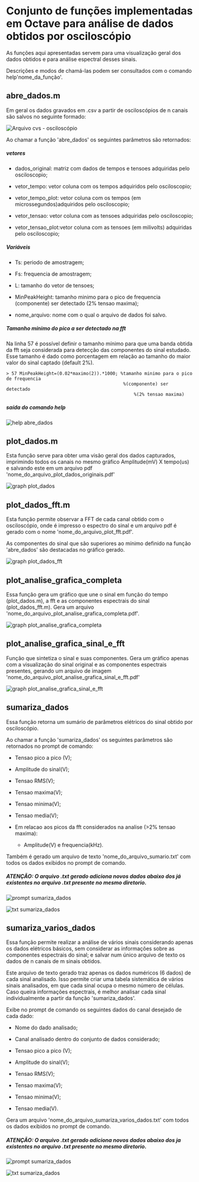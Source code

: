 # Conjunto de funções implementadas em Octave para análise de dados obtidos por osciloscópio

As funções aqui apresentadas servem para uma visualização geral dos dados obtidos e para análise espectral desses sinais.

Descrições e modos de chamá-las podem ser consultados com o comando help'nome_da_função'.

## abre_dados.m

Em geral os dados gravados em .csv a partir de osciloscópios de n canais são salvos no seguinte formado:

![Arquivo cvs - osciloscópio](https://github.com/Pinheirogustavo/Analise_dados/blob/main/funcoes%20octave%20analise%20oscilocopio/prints/table_csv.png)

Ao chamar a função 'abre_dados' os seguintes parâmetros são retornados:

##### vetores
- dados_original: matriz com dados de tempos e tensoes adquiridas pelo osciloscopio;

- vetor_tempo: vetor coluna com os tempos adquiridos pelo osciloscopio;

- vetor_tempo_plot: vetor coluna com os tempos (em microssegundos)adquiridos pelo osciloscopio;

- vetor_tensao: vetor coluna com as tensoes adquiridas pelo osciloscopio;

- vetor_tensao_plot:vetor coluna com as tensoes (em milivolts) adquiridas pelo osciloscopio;

##### Variáveis
- Ts: periodo de amostragem;

- Fs: frequencia de amostragem;

- L: tamanho do vetor de tensoes;

- MinPeakHeight: tamanho minimo para o pico de frequencia (componente) ser detectado (2% tensao maxima);

- nome_arquivo: nome com o qual o arquivo de dados foi salvo.

##### Tamanho mínimo do pico a ser detectado na fft

Na linha 57 é possível definir o tamanho mínimo para que uma banda obtida da fft seja considerada para detecção das componentes do sinal estudado. Esse tamanho é dado como porcentagem em relação ao tamanho do maior valor do sinal captado (default 2%).

    > 57 MinPeakHeight=(0.02*maximo(2)).*1000; %tamanho minimo para o pico de frequencia
                                                %(componente) ser detectado
                                                    %(2% tensao maxima)

##### saída do comando help

![help abre_dados](https://github.com/Pinheirogustavo/Analise_dados/blob/main/funcoes%20octave%20analise%20oscilocopio/prints/help_abre_dados.png)

## plot_dados.m

Esta função serve para obter uma visão geral dos dados capturados, imprimindo todos os canais no mesmo gráfico Amplitude(mV) X tempo(us) e salvando este em um arquivo pdf 'nome_do_arquivo_plot_dados_originais.pdf'

![graph plot_dados](https://github.com/Pinheirogustavo/Analise_dados/blob/main/funcoes%20octave%20analise%20oscilocopio/prints/gus_plot_dados_originais.png)


## plot_dados_fft.m

Esta função permite observar a FFT de cada canal obtido com o osciloscópio, onde é impresso o espectro do sinal e um arquivo pdf é gerado com o nome 'nome_do_arquivo_plot_fft.pdf'.

As componentes do sinal que são superiores ao mínimo definido na função 'abre_dados' são destacadas no gráfico gerado.

![graph plot_dados_fft](https://github.com/Pinheirogustavo/Analise_dados/blob/main/funcoes%20octave%20analise%20oscilocopio/prints/gus_plot_fft.png)

## plot_analise_grafica_completa

Essa função gera um gráfico que une o sinal em função do tempo (plot_dados.m), a fft e as componentes espectrais do sinal (plot_dados_fft.m). Gera um arquivo 'nome_do_arquivo_plot_analise_grafica_completa.pdf'.

![graph plot_analise_grafica_completa](https://github.com/Pinheirogustavo/Analise_dados/blob/main/funcoes%20octave%20analise%20oscilocopio/prints/gus_plot_analise_grafica_completa.png)


## plot_analise_grafica_sinal_e_fft

Função que sintetiza o sinal e suas componentes. Gera um gráfico apenas com a visualização do sinal original e as componentes espectrais presentes, gerando um arquivo de imagem 'nome_do_arquivo_plot_analise_grafica_sinal_e_fft.pdf'

![graph plot_analise_grafica_sinal_e_fft](https://github.com/Pinheirogustavo/Analise_dados/blob/main/funcoes%20octave%20analise%20oscilocopio/prints/gus_plot_analise_grafica_sinal_e_fft.png)


## sumariza_dados

Essa função retorna um sumário de parâmetros elétricos do sinal obtido por osciloscópio.

Ao chamar a função 'sumariza_dados' os seguintes parâmetros são retornados no prompt de comando:

- Tensao pico a pico (V);

- Amplitude do sinal(V);

- Tensao RMS(V);

- Tensao maxima(V);

- Tensao minima(V);

- Tensao media(V);

- Em relacao aos picos da fft considerados na analise (>2% tensao maxima):

    - Amplitude(V) e frequencia(kHz).

Também é gerado um arquivo de texto 'nome_do_arquivo_sumario.txt' com todos os dados exibidos no prompt de comando.

##### ATENÇÃO: O arquivo .txt gerado adiciona novos dados abaixo dos já existentes no arquivo .txt presente no mesmo diretorio.





![prompt sumariza_dados](https://github.com/Pinheirogustavo/Analise_dados/blob/main/funcoes%20octave%20analise%20oscilocopio/prints/prompt_sumariza_dados.png)

![txt sumariza_dados](https://github.com/Pinheirogustavo/Analise_dados/blob/main/funcoes%20octave%20analise%20oscilocopio/prints/txt_sumariza_dados.png)

## sumariza_varios_dados

Essa função permite realizar a análise de vários sinais considerando apenas os dados elétricos básicos, sem considerar as informações sobre as componentes espectrais do sinal; e salvar num único arquivo de texto os dados de n canais de m sinais obtidos.

Este arquivo de texto gerado traz apenas os dados numéricos (6 dados) de cada sinal analisado. Isso permite criar uma tabela sistemática de vários sinais analisados, em que cada sinal ocupa o mesmo número de células. Caso queira informações espectrais, é melhor analisar cada sinal individualmente a partir da função 'sumariza_dados'.

Exibe no prompt de comando os seguintes dados do canal desejado de cada dado:

 - Nome do dado analisado;

 - Canal analisado dentro do conjunto de dados considerado;

 - Tensao pico a pico (V);

 - Amplitude do sinal(V);

 - Tensao RMS(V);

 - Tensao maxima(V);

 - Tensao minima(V);

 - Tensao media(V).

 Gera um arquivo 'nome_do_arquivo_sumariza_varios_dados.txt' com todos os dados exibidos no prompt de comando.

##### ATENÇÃO: O arquivo .txt gerado adiciona novos dados abaixo dos ja existentes no arquivo .txt presente no mesmo diretorio.

![prompt sumariza_dados](https://github.com/Pinheirogustavo/Analise_dados/blob/main/funcoes%20octave%20analise%20oscilocopio/prints/prompt_sumariza_varios_dados.png)

![txt sumariza_dados](https://github.com/Pinheirogustavo/Analise_dados/blob/main/funcoes%20octave%20analise%20oscilocopio/prints/txt_sumariza_varios_dados.png)
